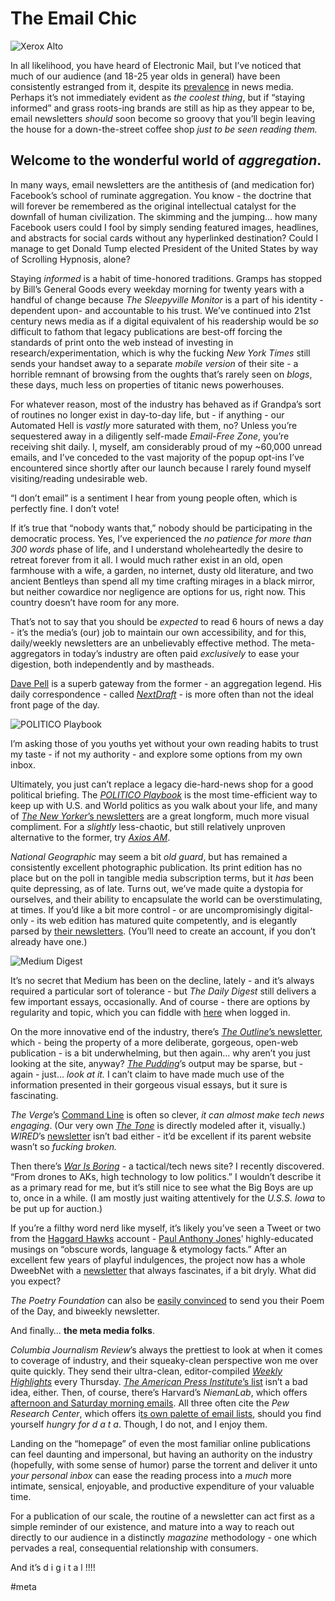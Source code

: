 # The Email Chic

![Xerox Alto](https://i.snap.as/TdR9BlV.jpeg)

In all likelihood, you have heard of Electronic Mail, but I’ve noticed that much of our audience (and 18-25 year olds in general) have been consistently estranged from it, despite its [prevalence](http://www.journalism.org/2017/02/09/part-ii-characteristics-of-news-instances/) in news media. Perhaps it’s not immediately evident as *the coolest thing*, but if “staying informed” and grass roots-ing brands are still as hip as they appear to be, email newsletters *should* soon become so groovy that you’ll begin leaving the house for a down-the-street coffee shop *just to be seen reading them.*

## Welcome to the wonderful world of *aggregation*.

In many ways, email newsletters are the antithesis of (and medication for) Facebook’s school of ruminate aggregation. You know - the doctrine that will forever be remembered as the original intellectual catalyst for the downfall of human civilization. The skimming and the jumping… how many Facebook users could I fool by simply sending featured images, headlines, and abstracts for social cards without any hyperlinked destination? Could I manage to get Donald Tump elected President of the United States by way of Scrolling Hypnosis, alone?

Staying *informed* is a habit of time-honored traditions. Gramps has stopped by Bill’s General Goods every weekday morning for twenty years with a handful of change because *The Sleepyville Monitor* is a part of his identity - dependent upon- and accountable to his trust. We’ve continued into 21st century news media as if a digital equivalent of his readership would be *so* difficult to fathom that legacy publications are best-off forcing the standards of print onto the web instead of investing in research/experimentation, which is why the fucking *New York Times* still sends your handset away to a separate *mobile version* of their site - a horrible remnant of browsing from the oughts that’s rarely seen on *blogs*, these days, much less on properties of titanic news powerhouses.

For whatever reason, most of the industry has behaved as if Grandpa’s sort of routines no longer exist in day-to-day life, but - if anything - our Automated Hell is *vastly* more saturated with them, no? Unless you’re sequestered away in a diligently self-made *Email-Free Zone*, you’re receiving shit daily. I, myself, am considerably proud of my ~60,000 unread emails, and I’ve conceded to the vast majority of the popup opt-ins I’ve encountered since shortly after our launch because I rarely found myself visiting/reading undesirable web.

“I don’t email” is a sentiment I hear from young people often, which is perfectly fine. I don’t vote!

If it’s true that “nobody wants that,” nobody should be participating in the democratic process. Yes, I’ve experienced the *no patience for more than 300 words* phase of life, and I understand wholeheartedly the desire to retreat forever from it all. I would much rather exist in an old, open farmhouse with a wife, a garden, no internet, dusty old literature, and two ancient Bentleys than spend all my time crafting mirages in a black mirror, but neither cowardice nor negligence are options for us, right now. This country doesn’t have room for any more.

That’s not to say that you should be *expected* to read 6 hours of news a day - it’s the media’s (our) job to maintain our own accessibility, and for this, daily/weekly newsletters are an unbelievably effective method. The meta-aggregators in today’s industry are often paid *exclusively* to ease your digestion, both independently and by mastheads.

[Dave Pell](https://twitter.com/davepell) is a superb gateway from the former - an aggregation legend. His daily correspondence - called [*NextDraft*](http://nextdraft.com) *-* is more often than not the ideal front page of the day.

![POLITICO Playbook](https://i.snap.as/FBb5naU.png)

I’m asking those of you youths yet without your own reading habits to trust my taste - if not my authority - and explore some options from my own inbox.

Ultimately, you just can’t replace a legacy die-hard-news shop for a good political briefing. The [*POLITICO Playbook*](http://www.politico.com/playbook) is the most time-efficient way to keep up with U.S. and World politics as you walk about your life, and many of [*The New Yorker*](https://www.newyorker.com/newsletters?mbid=nl)[’s newsletters](https://www.newyorker.com/newsletters?mbid=nl) are a great longform, much more visual compliment. For a *slightly* less-chaotic, but still relatively unproven alternative to the former, try [*Axios AM*](https://www.axios.com/axios-am/).

*National Geographic* may seem a bit *old guard*, but has remained a consistently excellent photographic publication. Its print edition has no place but on the poll in tangible media subscription terms, but it *has* been quite depressing, as of late. Turns out, we’ve made quite a dystopia for ourselves, and their ability to encapsulate the world can be overstimulating, at times. If you’d like a bit more control - or are uncompromisingly digital-only - its web edition has matured quite competently, and is elegantly parsed by [their newsletters](https://members.nationalgeographic.com/). (You’ll need to create an account, if you don’t already have one.) 

![Medium Digest](https://i.snap.as/JP71lXK.png)

It’s no secret that Medium has been on the decline, lately - and it’s always required a particular sort of tolerance - but *The Daily Digest* still delivers a few important essays, occasionally. And of course - there are options by regularity and topic, which you can fiddle with [here](https://medium.com/me/settings) when logged in.

On the more innovative end of the industry, there’s [*The Outline*](https://theoutline.com/post/1125/subscribe-to-the-outline-newsletter)[’s newsletter](https://theoutline.com/post/1125/subscribe-to-the-outline-newsletter), which - being the property of a more deliberate, gorgeous, open-web publication - is a bit underwhelming, but then again… why aren’t you just looking at the site, anyway? [*The Pudding*](https://pudding.cool/)’s output may be sparse, but - again - just… *look at it.* I can’t claim to have made much use of the information presented in their gorgeous visual essays, but it sure is fascinating.

*The Verge*’s [Command Line](https://www.theverge.com/newsletter) is often so clever, *it can almost make tech news engaging*. (Our very own [*The Tone*](http://bit.ly/thetone) is directly modeled after it, visually.) *WIRED*’s [newsletter](https://www.wired.com/newsletter) isn’t bad either - it’d be excellent if its parent website wasn’t so *fucking broken.*

Then there’s [*War Is Boring*](https://warisboring.com/) *-* a tactical/tech news site? I recently discovered. “From drones to AKs, high technology to low politics.” I wouldn’t describe it as a primary read for me, but it’s still nice to see what the Big Boys are up to, once in a while. (I am mostly just waiting attentively for the *U.S.S. Iowa* to be put up for auction.)

If you’re a filthy word nerd like myself, it’s likely you’ve seen a Tweet or two from the [Haggard Hawks](https://twitter.com/HaggardHawks) account - [Paul Anthony Jones](http://www.paulanthonyjones.com/)’ highly-educated musings on “obscure words, language & etymology facts.” After an excellent few years of playful indulgences, the project now has a whole DweebNet with a [newsletter](http://www.haggardhawks.com/newsletter) that always fascinates, if a bit dryly. What did you expect?

*The Poetry Foundation* can also be [easily convinced](https://www.poetryfoundation.org/newsletter) to send you their Poem of the Day, and biweekly newsletter.

And finally… **the meta media folks**.

*Columbia Journalism Review*’s always the prettiest to look at when it comes to coverage of industry, and their squeaky-clean perspective won me over quite quickly. They send their ultra-clean, editor-compiled [*Weekly Highlights*](http://archives.cjr.org/resources/) every Thursday. [*The American Press Institute*](http://bit.ly/apneedtoknow)[’s list](http://bit.ly/apneedtoknow) isn’t a bad idea, either. Then, of course, there’s Harvard’s *NiemanLab*, which offers [afternoon and Saturday morning emails](http://www.niemanlab.org/subscribe/). All three often cite the *Pew Research Center*, which offers i[ts own palette of email lists](http://www.pewresearch.org/follow-us/), should you find yourself *hungry for d a t a*. Though, I do not, and I enjoy them.

Landing on the “homepage” of even the most familiar online publications can feel daunting and impersonal, but having an authority on the industry (hopefully, with some sense of humor) parse the torrent and deliver it unto *your personal inbox* can ease the reading process into a *much* more intimate, sensical, enjoyable, and productive expenditure of your valuable time.

For a publication of our scale, the routine of a newsletter can act first as a simple reminder of our existence, and mature into a way to reach out directly to our audience in a distinctly *magazine* methodology - one which pervades a real, consequential relationship with consumers.

And it’s d i g i t a l !!!!

#meta